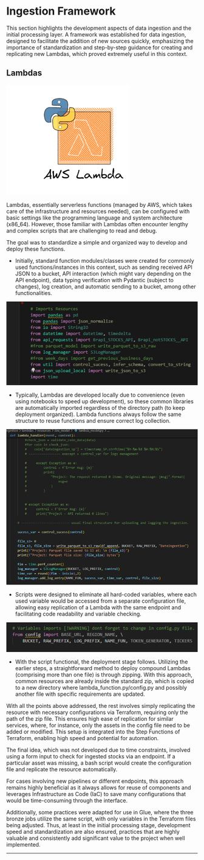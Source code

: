 
# Ingestion Framework

This section highlights the development aspects of data ingestion and the initial processing layer. A framework was established for data ingestion, designed to facilitate the addition of new sources quickly, emphasizing the importance of standardization and step-by-step guidance for creating and replicating new Lambdas, which proved extremely useful in this context.

## Lambdas

![Lambda Setup](../assets/images/lambda.png)

Lambdas, essentially serverless functions (managed by AWS, which takes care of the infrastructure and resources needed), can be configured with basic settings like the programming language and system architecture (x86_64). However, those familiar with Lambdas often encounter lengthy and complex scripts that are challenging to read and debug.

The goal was to standardize a simple and organized way to develop and deploy these functions.

- Initially, standard function modules/classes were created for commonly used functions/instances in this context, such as sending received API JSON to a bucket, API interaction (which might vary depending on the API endpoint), data typing verification with Pydantic (subject to changes), log creation, and automatic sending to a bucket, among other functionalities.

![Lambda Import](../assets/images/lambda_import.png)

- Typically, Lambdas are developed locally due to convenience (even using notebooks to speed up development), so these common libraries are automatically imported regardless of the directory path (to keep deployment organized). Lambda functions always follow the same structure to reuse functions and ensure correct log collection.

![lb2_img](../assets/images/lambda_patern.png)

- Scripts were designed to eliminate all hard-coded variables, where each used variable would be accessed from a separate configuration file, allowing easy replication of a Lambda with the same endpoint and facilitating code readability and variable checking.

![Lambda Hardcoded Variables](../assets/images/lambda_hardecoded.png)

- With the script functional, the deployment stage follows. Utilizing the earlier steps, a straightforward method to deploy compound Lambdas (comprising more than one file) is through zipping. With this approach, common resources are already inside the standard zip, which is copied to a new directory where lambda_function.py/config.py and possibly another file with specific requirements are updated.

With all the points above addressed, the rest involves simply replicating the resource with necessary configurations via Terraform, requiring only the path of the zip file. This ensures high ease of replication for similar services, where, for instance, only the assets in the config file need to be added or modified. This setup is integrated into the Step Functions of Terraform, enabling high speed and potential for automation.

The final idea, which was not developed due to time constraints, involved using a form input to check for ingested stocks via an endpoint. If a particular asset was missing, a bash script would create the configuration file and replicate the resource automatically.

For cases involving new pipelines or different endpoints, this approach remains highly beneficial as it always allows for reuse of components and leverages Infrastructure as Code (IaC) to save many configurations that would be time-consuming through the interface.

Additionally, some practices were adapted for use in Glue, where the three bronze jobs utilize the same script, with only variables in the Terraform files being adjusted. Thus, at least in the initial processing stage, development speed and standardization are also ensured, practices that are highly valuable and consistently add significant value to the project when well implemented.

------